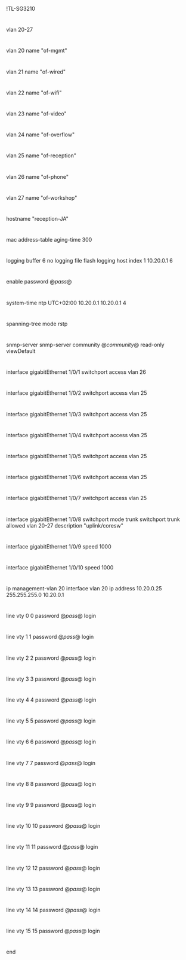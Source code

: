 !TL-SG3210
#
vlan 20-27
#
vlan 20
name "of-mgmt"
#
vlan 21
name "of-wired"
#
vlan 22
name "of-wifi"
#
vlan 23
name "of-video"
#
vlan 24
name "of-overflow"
#
vlan 25
name "of-reception"
#
vlan 26
name "of-phone"
#
vlan 27
name "of-workshop"
#
#
#
#
hostname "reception-JA"
#
mac address-table aging-time 300
#
logging buffer 6
no logging file flash
logging host index 1 10.20.0.1 6
#
enable password @_pass_@
#
system-time ntp UTC+02:00 10.20.0.1 10.20.0.1 4
#
spanning-tree mode rstp
#
#
#
#
#
#
#
#
snmp-server
snmp-server community @_community_@ read-only viewDefault
#
#
interface gigabitEthernet 1/0/1
  switchport access vlan 26


#
interface gigabitEthernet 1/0/2
  switchport access vlan 25


#
interface gigabitEthernet 1/0/3
  switchport access vlan 25


#
interface gigabitEthernet 1/0/4
  switchport access vlan 25


#
interface gigabitEthernet 1/0/5
  switchport access vlan 25


#
interface gigabitEthernet 1/0/6
  switchport access vlan 25


#
interface gigabitEthernet 1/0/7
  switchport access vlan 25


#
interface gigabitEthernet 1/0/8
  switchport mode trunk
  switchport trunk allowed vlan 20-27
  description "uplink/coresw"


#
interface gigabitEthernet 1/0/9
  speed 1000

#
interface gigabitEthernet 1/0/10
  speed 1000

#
ip management-vlan 20
interface vlan 20
ip address 10.20.0.25 255.255.255.0 10.20.0.1
#
line vty 0 0
password @_pass_@
login
#
line vty 1 1
password @_pass_@
login
#
line vty 2 2
password @_pass_@
login
#
line vty 3 3
password @_pass_@
login
#
line vty 4 4
password @_pass_@
login
#
line vty 5 5
password @_pass_@
login
#
line vty 6 6
password @_pass_@
login
#
line vty 7 7
password @_pass_@
login
#
line vty 8 8
password @_pass_@
login
#
line vty 9 9
password @_pass_@
login
#
line vty 10 10
password @_pass_@
login
#
line vty 11 11
password @_pass_@
login
#
line vty 12 12
password @_pass_@
login
#
line vty 13 13
password @_pass_@
login
#
line vty 14 14
password @_pass_@
login
#
line vty 15 15
password @_pass_@
login
#
end

